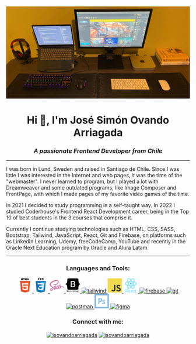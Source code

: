 ![](https://github.com/jsovandoarriagada/jsovandoarriagada/blob/main/my-workspace.png)
<h1 align="center">Hi 👋, I'm José Simón Ovando Arriagada</h1>
<h3 align="center"><em>A passionate Frontend Developer from Chile</em></h3>
<hr/>

<p>
I was born in Lund, Sweden and raised in Santiago de Chile. Since I was little I was interested in the Internet and web pages, it was the time of the "webmaster". I never learned to program, but I played a lot with Dreamweaver and some outdated programs, like Image Composer and FrontPage, with which I made pages of my favorite video games of the time.

In 2021 I decided to study programming in a self-taught way. In 2022 I studied Coderhouse's Frontend React Development career, being in the Top 10 of best students in the 3 courses that comprise it.

Currently I continue studying technologies such as HTML, CSS, SASS, Bootstrap, Tailwind, JavaScript, React, Git and Firebase, on platforms such as LinkedIn Learning, Udemy, freeCodeCamp, YouTube and recently in the Oracle Next Education program by Oracle and Alura Latam.
</p>
<hr/>
<h3 align="center">Languages and Tools:</h3>
<p align="center"><a href="https://www.w3.org/html/" target="_blank" rel="noreferrer"> <img src="https://raw.githubusercontent.com/devicons/devicon/master/icons/html5/html5-original-wordmark.svg" alt="html5" width="40" height="40"/></a><a href="https://www.w3schools.com/css/" target="_blank" rel="noreferrer"> <img src="https://raw.githubusercontent.com/devicons/devicon/master/icons/css3/css3-original-wordmark.svg" alt="css3" width="40" height="40"/></a><a href="https://sass-lang.com" target="_blank" rel="noreferrer"> <img src="https://raw.githubusercontent.com/devicons/devicon/master/icons/sass/sass-original.svg" alt="sass" width="40" height="40"/></a><a href="https://getbootstrap.com" target="_blank" rel="noreferrer"> <img src="https://raw.githubusercontent.com/devicons/devicon/master/icons/bootstrap/bootstrap-plain-wordmark.svg" alt="bootstrap" width="40" height="40"/></a><a href="https://tailwindcss.com/" target="_blank" rel="noreferrer"> <img src="https://www.vectorlogo.zone/logos/tailwindcss/tailwindcss-icon.svg" alt="tailwind" width="40" height="40"/></a><a href="https://developer.mozilla.org/en-US/docs/Web/JavaScript" target="_blank" rel="noreferrer"> <img src="https://raw.githubusercontent.com/devicons/devicon/master/icons/javascript/javascript-original.svg" alt="javascript" width="40" height="40"/></a><a href="https://reactjs.org/" target="_blank" rel="noreferrer"> <img src="https://raw.githubusercontent.com/devicons/devicon/master/icons/react/react-original-wordmark.svg" alt="react" width="40" height="40"/></a><a href="https://firebase.google.com/" target="_blank" rel="noreferrer"> <img src="https://www.vectorlogo.zone/logos/firebase/firebase-icon.svg" alt="firebase" width="40" height="40"/></a><a href="https://git-scm.com/" target="_blank" rel="noreferrer"> <img src="https://www.vectorlogo.zone/logos/git-scm/git-scm-icon.svg" alt="git" width="40" height="40"/></a><a href="https://postman.com" target="_blank" rel="noreferrer"> <img src="https://www.vectorlogo.zone/logos/getpostman/getpostman-icon.svg" alt="postman" width="40" height="40"/></a><a href="https://www.photoshop.com/en" target="_blank" rel="noreferrer"> <img src="https://raw.githubusercontent.com/devicons/devicon/master/icons/photoshop/photoshop-line.svg" alt="photoshop" width="40" height="40"/><a href="https://www.figma.com/" target="_blank" rel="noreferrer"> <img src="https://www.vectorlogo.zone/logos/figma/figma-icon.svg" alt="figma" width="40" height="40"/></a></p>

<h3 align="center">Connect with me:</h3>
<p align="center"><a href="https://linkedin.com/in/jsovandoarriagada" target="blank"><img align="center" src="https://raw.githubusercontent.com/rahuldkjain/github-profile-readme-generator/master/src/images/icons/Social/linked-in-alt.svg" alt="jsovandoarriagada" height="30" width="40" /></a> <a href="https://instagram.com/jsovandoarriagada" target="blank"><img align="center" src="https://raw.githubusercontent.com/rahuldkjain/github-profile-readme-generator/master/src/images/icons/Social/instagram.svg" alt="jsovandoarriagada" height="30" width="40" /></a></p>
